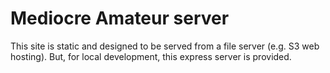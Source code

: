 # Mediocre Amateur server

This site is static and designed to be served from a file server (e.g. S3 web hosting). But, for local development, this express server is provided.
